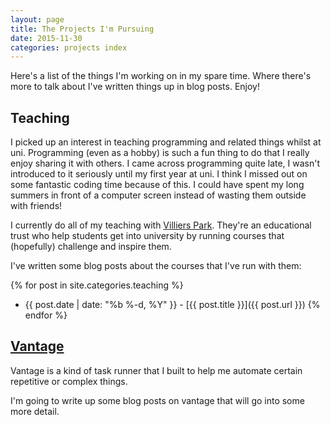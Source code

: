 ```yaml
---
layout: page
title: The Projects I'm Pursuing
date: 2015-11-30
categories: projects index
---
```

Here's a list of the things I'm working on in my spare time. Where there's more to talk about I've written things up in blog posts. Enjoy!

## Teaching

I picked up an interest in teaching programming and related things whilst at uni. Programming (even as a hobby) is such a fun thing to do that I really enjoy sharing it with others. I came across programming quite late, I wasn't introduced to it seriously until my first year at uni. I think I missed out on some fantastic coding time because of this. I could have spent my long summers in front of a computer screen instead of wasting them outside with friends!

I currently do all of my teaching with [Villiers Park](http://www.villierspark.org.uk/). They're an educational trust who help students get into university by running courses that (hopefully) challenge and inspire them.

I've written some blog posts about the courses that I've run with them:

{% for post in site.categories.teaching %}
  - {{ post.date | date: "%b %-d, %Y" }} - [{{ post.title }}]({{ post.url }})
{% endfor %}

## [Vantage](https://github.com/vantage-org/vantage)

Vantage is a kind of task runner that I built to help me automate certain repetitive or complex things.

I'm going to write up some blog posts on vantage that will go into some more detail.
